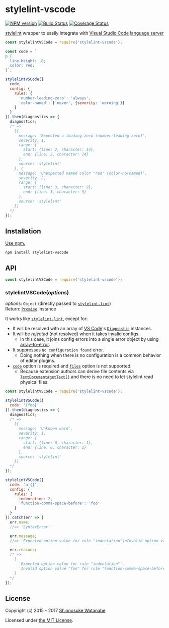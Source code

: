 # stylelint-vscode

[![NPM version](https://img.shields.io/npm/v/stylelint-vscode.svg)](https://www.npmjs.com/package/stylelint-vscode)
[![Build Status](https://travis-ci.org/shinnn/stylelint-vscode.svg?branch=master)](https://travis-ci.org/shinnn/stylelint-vscode)
[![Coverage Status](https://img.shields.io/coveralls/shinnn/stylelint-vscode.svg)](https://coveralls.io/github/shinnn/stylelint-vscode)

[stylelint](https://github.com/stylelint/stylelint) wrapper to easily integrate with [Visual Studio Code](https://code.visualstudio.com/) [language server](https://github.com/Microsoft/vscode-languageserver-node)

```javascript
const stylelintVSCode = require('stylelint-vscode');

const code = `
p {
  line-height: .8;
  color: red;
}`;

stylelintVSCode({
  code,
  config: {
    rules: {
      'number-leading-zero': 'always',
      'color-named': ['never', {severity: 'warning'}]
    }
  }
}).then(diagnostics => {
  diagnostics;
  /* =>
    [{
      message: 'Expected a leading zero (number-leading-zero)',
      severity: 1,
      range: {
        start: {line: 2, character: 14},
        end: {line: 2, character: 14}
      },
      source: 'stylelint'
    }, {
      message: 'Unexpected named color "red" (color-no-named)',
      severity: 2,
      range: {
        start: {line: 3, character: 9},
        end: {line: 3, character: 9}
      },
      source: 'stylelint'
    }]
  */
});
```

## Installation

[Use npm.](https://docs.npmjs.com/cli/install)

```
npm install stylelint-vscode
```

## API

```javascript
const stylelintVSCode = require('stylelint-vscode');
```

### stylelintVSCode(*options*)

*options*: `Object` (directly passed to [`stylelint.lint`](https://github.com/stylelint/stylelint/blob/master/docs/user-guide/node-api.md#the-stylelint-node-api))  
Return: [`Promise`](http://www.ecma-international.org/ecma-262/6.0/#sec-promise-constructor) instance

It works like [`stylelint.lint`](https://github.com/stylelint/stylelint/blob/893d050a24b47547fdf96c608f443f1f200eefa1/src/standalone.js#L16), except for:

* It will be resolved with an array of [VS Code](https://github.com/Microsoft/vscode-extension-vscode)'s [`Diagnostic`](https://github.com/Microsoft/vscode-extension-vscode/blob/0.10.6/vscode.d.ts#L2220) instances.
* It will be *rejected* (not resolved) when it takes invalid configs.
  * In this case, it joins config errors into a single error object by using [array-to-error](https://github.com/shinnn/array-to-error).
* It suppresses `No configuration found` error.
  * Doing nothing when there is no configuration is a common behavior of editor plugins.
* [`code`](https://github.com/stylelint/stylelint/blob/master/docs/user-guide/node-api.md#code) option is required and [`files`](https://github.com/stylelint/stylelint/blob/master/docs/user-guide/node-api.md#files) option is not supported.
  * Because extension authors can derive file contents via [`TextDocument#getText()`](https://code.visualstudio.com/docs/extensionAPI/vscode-api#TextDocument) and there is no need to let stylelint read physical files.

```javascript
const stylelintVSCode = require('stylelint-vscode');

stylelintVSCode({
  code: '{foo}'
}).then(diagnostics => {
  diagnostics;
  /* =>
    [{
      message: 'Unknown word',
      severity: 1,
      range: {
        start: {line: 0, character: 1},
        end: {line: 0, character: 1}
      },
      source: 'stylelint'
    }]
  */
});

stylelintVSCode({
  code: 'a {}',
  config: {
    rules: {
      indentation: 2,
      'function-comma-space-before': 'foo'
    }
  }
}).catch(err => {
  err.name;
  //=> 'SyntaxError'

  err.message;
  //=> 'Expected option value for rule "indentation"\nInvalid option value "foo" for rule "function-comma-space-before"'

  err.reasons;
  /* =>
    [
      'Expected option value for rule "indentation"',
      'Invalid option value "foo" for rule "function-comma-space-before"'
    ]
  */
});
```

## License

Copyright (c) 2015 - 2017 [Shinnosuke Watanabe](https://github.com/shinnn)

Licensed under [the MIT License](./LICENSE).
